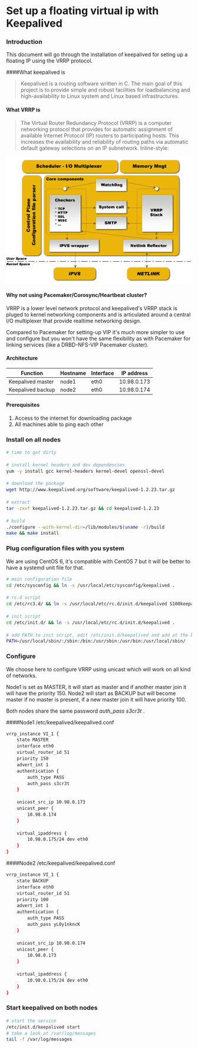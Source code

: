 
Set up a floating virtual ip with Keepalived
=========================

### Introduction
This document will go through the installation of keepalived for seting up a floating IP using the VRRP protocol.

####What keepalived is
>Keepalived is a routing software written in C. The main goal of this project is to provide simple and robust facilities for loadbalancing and high-availability to Linux system and Linux based infrastructures.

#### What VRRP is
>The Virtual Router Redundancy Protocol (VRRP) is a computer networking protocol that provides for automatic assignment of available Internet Protocol (IP) routers to participating hosts. This increases the availability and reliability of routing paths via automatic default gateway selections on an IP subnetwork.
Inline-style: 

![alt text](https://github.com/baptiste-bonnaudet/snippets/blob/master/app/images/keepalived_1.gif?raw=true)


#### Why not using Pacemaker/Corosync/Heartbeat cluster?

VRRP is a lower level network protocol and keepalived's VRRP stack is pluged to kernel networking components and is articulated around a central I/O multiplexer that provide realtime networking design.

Compared to Pacemaker for setting-up VIP it's much more simpler to use and configure but you won't have the same flexibility as with Pacemaker for linking services (like a DRBD-NFS-VIP Pacemaker cluster).

#### Architecture
Function | Hostname | Interface | IP address
-------- | -------- | -------- | --------
Keepalived master | node1 |eth0 | 10.98.0.173
Keepalived backup | node2 |eth0 | 10.98.0.174

#### Prerequisites
1. Access to the internet for downloading package
2. All machines able to ping each other

### Install on all nodes
```bash
# time to get dirty

# install kernel headers and dev dependencies
yum -y install gcc kernel-headers kernel-devel openssl-devel

# download the package
wget http://www.keepalived.org/software/keepalived-1.2.23.tar.gz

# extract 
tar -zxvf keepalived-1.2.23.tar.gz && cd keepalived-1.2.23

# build 
./configure --with-kernel-dir=/lib/modules/$(uname -r)/build
make && make install
```

### Plug configuration files with you system 
We are using CentOS 6, it's compatible with CentOS 7 but it will be better to have a systemd unit file for that.

```bash
# main configuration file
cd /etc/sysconfig && ln -s /usr/local/etc/sysconfig/keepalived .

# rc.d script
cd /etc/rc3.d/ && ln -s /usr/local/etc/rc.d/init.d/keepalived S100keepalived

# init script
cd /etc/init.d/ && ln -s /usr/local/etc/rc.d/init.d/keepalived .

# add PATH to init script, edit /etc/init.d/keepalived and add at the beginning:
PATH=/usr/local/sbin/:/sbin:/bin:/usr/sbin:/usr/bin:/usr/local/sbin/


```

### Configure
We choose here to configure VRRP using unicast which will work on all kind of networks.

Node1 is set as MASTER, it will start as master and if another master join it will have the priority 150. Node2 will start as BACKUP but will become master if no master is present, if a new master join it will have priority 100.

Both nodes share the same password *auth_pass s3cr3t*  .


####Node1 /etc/keepalived/keepalived.conf

```bash
vrrp_instance VI_1 {
    state MASTER
    interface eth0
    virtual_router_id 51
    priority 150
    advert_int 1
    authentication {
        auth_type PASS
        auth_pass s3cr3t
    }

    unicast_src_ip 10.98.0.173
    unicast_peer {
        10.98.0.174
    }

    virtual_ipaddress {
        10.98.0.175/24 dev eth0
    }
}
```

####Node2 /etc/keepalived/keepalived.conf

```bash
vrrp_instance VI_1 {
    state BACKUP
    interface eth0
    virtual_router_id 51
    priority 100
    advert_int 1
    authentication {
        auth_type PASS
        auth_pass yL0y1nkncK
    }

    unicast_src_ip 10.98.0.174
    unicast_peer {
        10.98.0.173
    }

    virtual_ipaddress {
        10.98.0.175/24 dev eth0
    }
}
```

### Start keepalived on both nodes
```bash
# start the service
/etc/init.d/keepalived start
# take a look at /var/log/messages
tail -f /var/log/messages
```